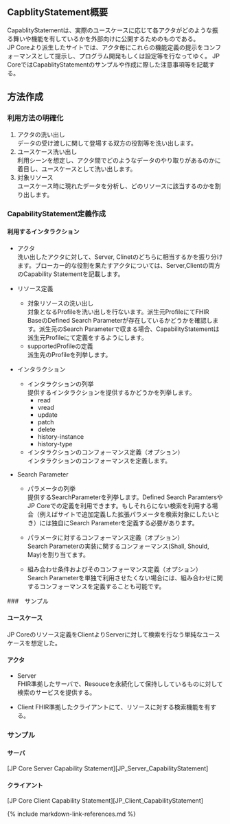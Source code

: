 ## CapblityStatement概要
CapablityStatementは、実際のユースケースに応じて各アクタがどのような振る舞いや機能を有しているかを外部向けに公開するためのものである。<br/>
JP Coreより派生したサイトでは、アクタ毎にこれらの機能定義の提示をコンフォーマンスとして提示し、プログラム開発もしくは設定等を行なってゆく。
JP CoreではCapablityStatementのサンプルや作成に際した注意事項等を記載する。

## 方法作成

### 利用方法の明確化

1. アクタの洗い出し<br/>
データの受け渡しに関して登場する双方の役割等を洗い出します。
1. ユースケース洗い出し<br/>
利用シーンを想定し、アクタ間でどのようなデータのやり取りがあるのかに着目し、ユースケースとして洗い出します。
1. 対象リソース<br/>
ユースケース時に現れたデータを分析し、どのリソースに該当するのかを割り出します。

### CapabilityStatement定義作成
#### 利用するインタラクション
* アクタ<br/>
洗い出したアクタに対して、Server, Clinetのどちらに相当するかを振り分けます。ブローカー的な役割を果たすアクタについては、Server,Clientの両方のCapability Statementを記載します。
* リソース定義
  * 対象リソースの洗い出し<br/>
  対象となるProfileを洗い出しを行ないます。派生元ProfileにてFHIR BaseのDefined Search Parameterが存在しているかどうかを確認します。派生元のSearch Parameterで収まる場合、CapabilityStatementは派生元Profileにて定義をするようにします。
  * supportedProfileの定義<br/>
  派生先のProfileを列挙します。

* インタラクション
  * インタラクションの列挙<br/>
  提供するインタラクションを提供するかどうかを列挙します。
    * read
    * vread
    * update
    * patch
    * delete
    * history-instance
    * history-type
  * インタラクションのコンフォーマンス定義（オプション）<br/>
  インタラクションのコンフォーマンスを定義します。

* Search Parameter
  * パラメータの列挙<br/>
  提供するSearchParameterを列挙します。Defined Search ParamtersやJP Coreでの定義を利用できます。もしそれらにない検索を利用する場合（例えばサイトで追加定義した拡張パラメータを検索対象にしたいとき）には独自にSearch Parameterを定義する必要があります。
  * パラメータに対するコンフォーマンス定義（オプション）<br/>
  Search Parameterの実装に関するコンフォーマンス(Shall, Should, May)を割り当てます。

  * 組み合わせ条件およびそのコンフォーマンス定義（オプション）<br/>
  Search Parameterを単独で利用させたくない場合には、組み合わせに関するコンフォーマンスを定義することも可能です。

###　サンプル
#### ユースケース
JP Coreのリソース定義をClientよりServerに対して検索を行なう単純なユースケースを想定した。

#### アクタ
* Server<br/>
FHIR準拠したサーバで、Resouceを永続化して保持ししているものに対して検索のサービスを提供する。

* Client
FHIR準拠したクライアントにて、リソースに対する検索機能を有する。

### サンプル
#### サーバ

[JP Core Server Capability Statement][JP_Server_CapabilityStatement]
#### クライアント

[JP Core Client Capability Statement][JP_Client_CapabilityStatement]

{% include markdown-link-references.md %}